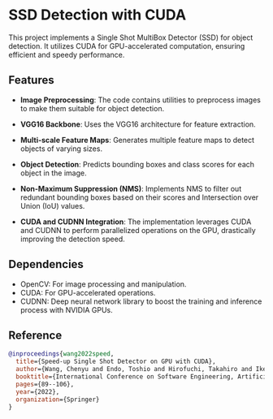 # SSD Detection with CUDA

This project implements a Single Shot MultiBox Detector (SSD) for object detection. It utilizes CUDA for GPU-accelerated computation, ensuring efficient and speedy performance.

## Features

- **Image Preprocessing**: The code contains utilities to preprocess images to make them suitable for object detection.
  
- **VGG16 Backbone**: Uses the VGG16 architecture for feature extraction.
  
- **Multi-scale Feature Maps**: Generates multiple feature maps to detect objects of varying sizes.
  
- **Object Detection**: Predicts bounding boxes and class scores for each object in the image.
  
- **Non-Maximum Suppression (NMS)**: Implements NMS to filter out redundant bounding boxes based on their scores and Intersection over Union (IoU) values.
  
- **CUDA and CUDNN Integration**: The implementation leverages CUDA and CUDNN to perform parallelized operations on the GPU, drastically improving the detection speed.

## Dependencies

- OpenCV: For image processing and manipulation.
- CUDA: For GPU-accelerated operations.
- CUDNN: Deep neural network library to boost the training and inference process with NVIDIA GPUs.


## Reference

```bibtex
@inproceedings{wang2022speed,
  title={Speed-up Single Shot Detector on GPU with CUDA},
  author={Wang, Chenyu and Endo, Toshio and Hirofuchi, Takahiro and Ikegami, Tsutomu},
  booktitle={International Conference on Software Engineering, Artificial Intelligence, Networking and Parallel/Distributed Computing},
  pages={89--106},
  year={2022},
  organization={Springer}
}
```

